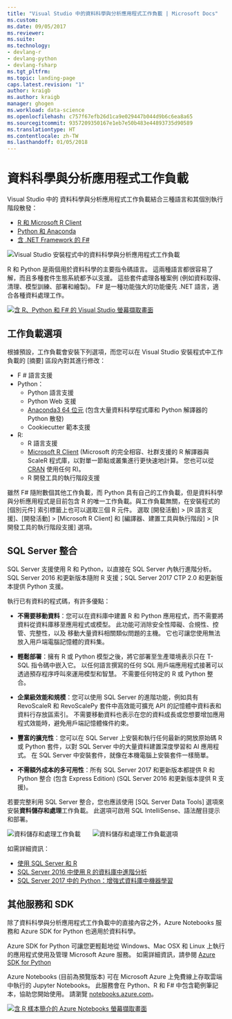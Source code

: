 ```yaml
---
title: "Visual Studio 中的資料科學與分析應用程式工作負載 | Microsoft Docs"
ms.custom: 
ms.date: 09/05/2017
ms.reviewer: 
ms.suite: 
ms.technology:
- devlang-r
- devlang-python
- devlang-fsharp
ms.tgt_pltfrm: 
ms.topic: landing-page
caps.latest.revision: "1"
author: kraigb
ms.author: kraigb
manager: ghogen
ms.workload: data-science
ms.openlocfilehash: c757f67efb26d1ca9e029447b044d9b6c6ea8a65
ms.sourcegitcommit: 9357209350167e1eb7e50b483e44893735d90589
ms.translationtype: HT
ms.contentlocale: zh-TW
ms.lasthandoff: 01/05/2018
---
```

# <a name="data-science-and-analytical-applications-workload"></a>資料科學與分析應用程式工作負載

Visual Studio 中的 資料科學與分析應用程式工作負載結合三種語言和其個別執行階段散發：

- [R 和 Microsoft R Client](../rtvs/index.md)
- [Python 和 Anaconda](../python/python-in-visual-studio.md)
- [含 .NET Framework 的 F#](/dotnet/fsharp/)

![Visual Studio 安裝程式中的資料科學與分析應用程式工作負載](media/data-science-workload.png)

R 和 Python 是兩個用於資料科學的主要指令碼語言。 這兩種語言都很容易了解，而且多種套件生態系統都予以支援。 這些套件處理各種案例 (例如資料取得、清理、模型訓練、部署和繪製)。 F# 是一種功能強大的功能優先 .NET 語言，適合各種資料處理工作。

<!--Note link on the image because this one is large -->
[![含 R、Python 和 F# 的 Visual Studio 螢幕擷取畫面](media/data-science-workload-screens.png)](media/data-science-workload-screens.png)

## <a name="workload-options"></a>工作負載選項

根據預設，工作負載會安裝下列選項，而您可以在 Visual Studio 安裝程式中工作負載的 [摘要] 區段內對其進行修改：

- F # 語言支援
- Python：
  - Python 語言支援
  - Python Web 支援
  - [Anaconda3 64 位元](https://www.continuum.io) (包含大量資料科學程式庫和 Python 解譯器的 Python 散發)
  - Cookiecutter 範本支援
- R:
  - R 語言支援
  - [Microsoft R Client](/machine-learning-server/r-client/what-is-microsoft-r-client) (Microsoft 的完全相容、社群支援的 R 解譯器與 ScaleR 程式庫，以對單一節點或叢集進行更快速地計算。 您也可以從 [CRAN](https://cran.r-project.org/) 使用任何 R)。
  - R 開發工具的執行階段支援

雖然 F# 隨附數個其他工作負載，而 Python 具有自己的工作負載，但是資料科學與分析應用程式是目前包含 R 的唯一工作負載。與工作負載無關，在安裝程式的 [個別元件] 索引標籤上也可以選取三個 R 元件。 選取 [開發活動] > [R 語言支援]、[開發活動] > [Microsoft R Client] 和 [編譯器、建置工具與執行階段] > [R 開發工具的執行階段支援] 選項。

## <a name="sql-server-integration"></a>SQL Server 整合

SQL Server 支援使用 R 和 Python，以直接在 SQL Server 內執行進階分析。 SQL Server 2016 和更新版本隨附 R 支援；SQL Server 2017 CTP 2.0 和更新版本提供 Python 支援。

執行已有資料的程式碼，有許多優點：

- **不需要移動資料**：您可以在資料庫中建置 R 和 Python 應用程式，而不需要將資料從資料庫移至應用程式或模型。 此功能可消除安全性障礙、合規性、控管、完整性，以及 移動大量資料相關類似問題的主機。 它也可讓您使用無法放入用戶端電腦記憶體的資料集。

- **輕鬆部署**：擁有 R 或 Python 模型之後，將它部署至生產環境表示只在 T-SQL 指令碼中嵌入它。 以任何語言撰寫的任何 SQL 用戶端應用程式接著可以透過預存程序呼叫來運用模型和智慧。 不需要任何特定的 R 或 Python 整合。

- **企業級效能和規模**：您可以使用 SQL Server 的進階功能，例如具有 RevoScaleR 和 RevoScalePy 套件中高效能可擴充 API 的記憶體中資料表和資料行存放區索引。 不需要移動資料也表示在您的資料成長或您想要增加應用程式效能時，避免用戶端記憶體條件約束。

- **豐富的擴充性**：您可以在 SQL Server 上安裝和執行任何最新的開放原始碼 R 或 Python 套件，以對 SQL Server 中的大量資料建置深度學習和 AI 應用程式。 在 SQL Server 中安裝套件，就像在本機電腦上安裝套件一樣簡單。

- **不需額外成本的多可用性**：所有 SQL Server 2017 和更新版本都提供 R 和 Python 整合 (包含 Express Edition)  (SQL Server 2016 和更新版本提供 R 支援)。

若要完整利用 SQL Server 整合，您也應該使用 [SQL Server Data Tools] 選項來安裝**資料儲存和處理**工作負載。 此選項可啟用 SQL IntelliSense、語法醒目提示和部署。

![資料儲存和處理工作負載](media/data-storage-workload.png) &nbsp;&nbsp; &nbsp;&nbsp; ![資料儲存和處理工作負載選項](media/data-storage-workload-options.png)

如需詳細資訊：

- [使用 SQL Server 和 R](../rtvs/sql-server.md)
- [SQL Server 2016 中使用 R 的資料庫中進階分析](https://blogs.technet.microsoft.com/dataplatforminsider/2016/03/29/in-database-advanced-analytics-with-r-in-sql-server-2016/)
- [SQL Server 2017 中的 Python：增強式資料庫中機器學習](https://blogs.technet.microsoft.com/dataplatforminsider/2017/04/19/python-in-sql-server-2017-enhanced-in-database-machine-learning/)

## <a name="additional-services-and-sdks"></a>其他服務和 SDK

除了資料科學與分析應用程式工作負載中的直接內容之外，Azure Notebooks 服務和 Azure SDK for Python 也適用於資料科學。

Azure SDK for Python 可讓您更輕鬆地從 Windows、Mac OSX 和 Linux 上執行的應用程式使用及管理 Microsoft Azure 服務。 如需詳細資訊，請參閱 [Azure SDK for Python](../python/azure-sdk-for-python.md)

Azure Notebooks (目前為預覽版本) 可在 Microsoft Azure 上免費線上存取雲端中執行的 Jupyter Notebooks。 此服務會在 Python、R 和 F# 中包含範例筆記本，協助您開始使用。 請瀏覽 [notebooks.azure.com](https://notebooks.azure.com/)。

<!--Note link on the image because this one is large -->
[![含 R 樣本簡介的 Azure Notebooks 螢幕擷取畫面](media/data-science-workload-notebooks.png)](media/data-science-workload-notebooks.png)